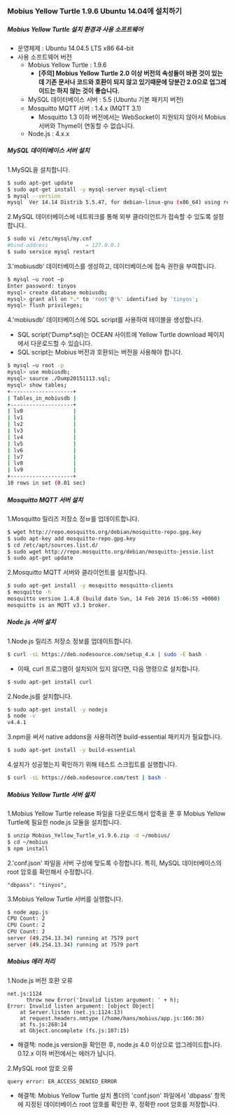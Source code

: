 ### Mobius Yellow Turtle 1.9.6 Ubuntu 14.04에 설치하기

##### Mobius Yellow Turtle 설치 환경과 사용 소프트웨어

* 운영체제 : Ubuntu 14.04.5 LTS x86 64-bit
* 사용 소프트웨어 버전
  - Mobius Yellow Turtle : 1.9.6
    - **[주의] Mobius Yellow Turtle 2.0 이상 버전의 속성들이 바뀐 것이 있는데 기존 문서나 코드와 호환이 되지 않고 있기때문에 당분간 2.0으로 업그레이드는 하지 않는 것이 좋습니다.**
  - MySQL 데이터베이스 서버 : 5.5 (Ubuntu 기본 패키지 버전)
  - Mosquitto MQTT 서버 : 1.4.x (MQTT 3.1)
    - Mosquitto 1.3 이하 버전에서는 WebSocket이 지원되지 않아서 Mobius 서버와 Thyme이 연동할 수 없습니다.
  - Node.js : 4.x.x

##### MySQL 데이터베이스 서버 설치

1.MySQL을 설치합니다. 
```sh
$ sudo apt-get update 
$ sudo apt-get install -y mysql-server mysql-client 
$ mysql --version
mysql  Ver 14.14 Distrib 5.5.47, for debian-linux-gnu (x86_64) using readline 6.3
```

2.MySQL 데이터베이스에 네트워크를 통해 외부 클라이언트가 접속할 수 있도록 설정합니다. 
```sh
$ sudo vi /etc/mysql/my.cnf 
#bind-address            = 127.0.0.1 
$ sudo service mysql restart 
```

3.'mobiusdb' 데이터베이스를  생성하고, 데이터베이스에 접속 권한을 부여합니다.
```sh
$ mysql –u root –p 
Enter password: tinyos 
mysql> create database mobiusdb; 
mysql> grant all on *.* to 'root'@'%' identified by 'tinyos'; 
mysql> flush privileges; 
```

4.'mobiusdb' 데이터베이스에 SQL script를 사용하여 테이블을 생성합니다. 
  - SQL script('Dump*.sql)는 OCEAN 사이트에 Yellow Turtle download 페이지에서 다운로드할 수 있습니다. 
  - SQL script는 Mobius 버전과 호환되는 버전을 사용해야 합니다.
```sh
$ mysql –u root -p 
mysql> use mobiusdb; 
mysql> source ./Dump20151113.sql; 
mysql> show tables; 
+--------------------+
| Tables_in_mobiusdb |
+--------------------+
| lv0                |
| lv1                |
| lv2                |
| lv3                |
| lv4                |
| lv5                |
| lv6                |
| lv7                |
| lv8                |
| lv9                |
+--------------------+
10 rows in set (0.01 sec)
```

##### Mosquitto MQTT 서버 설치

1.Mosquitto 릴리즈 저장소 정ㅂ를 업데이트합니다.
```sh
$ wget http://repo.mosquitto.org/debian/mosquitto-repo.gpg.key
$ sudo apt-key add mosquitto-repo.gpg.key
$ cd /etc/apt/sources.list.d/
$ sudo wget http://repo.mosquitto.org/debian/mosquitto-jessie.list
$ sudo apt-get update
```

2.Mosquitto MQTT 서버와 클라이언트를 설치합니다. 
```sh
$ sudo apt-get install -y mosquitto mosquitto-clients 
$ mosquitto -h
mosquitto version 1.4.8 (build date Sun, 14 Feb 2016 15:06:55 +0000)
mosquitto is an MQTT v3.1 broker.
```

##### Node.js 서버 설치

1.Node.js 릴리즈 저장소 정보를 업데이트합니다.
```sh
$ curl -sL https://deb.nodesource.com/setup_4.x | sudo -E bash - 
```
  - 이때, curl 프로그램이 설치되어 있지 않다면, 다음 명령으로 설치합니다.
```sh
$ sudo apt-get install curl
```

2.Node.js를 설치합니다.
```sh
$ sudo apt-get install -y nodejs 
$ node -v
v4.4.1
```

3.npm을 써서 native addons을 사용하려면 build-essential 패키지가 필요합니다.  
```sh
$ sudo apt-get install -y build-essential 
```

4.설치가 성공했는지 확인하기 위해 테스트 스크립트를 실행합니다.
```sh
$ curl -sL https://deb.nodesource.com/test | bash -
```

##### Mobius Yellow Turtle 서버 설치

1.Mobius Yellow Turtle release 파일을 다운로드해서 압축을 푼 후 Mobius Yellow Turtle에 필요한 node.js 모듈을 설치합니다. 
```sh
$ unzip Mobius_Yellow_Turtle_v1.9.6.zip -d ~/mobius/ 
$ cd ~/mobius 
$ npm install 
```

2.'conf.json' 파일을 서버 구성에 맞도록 수정합니다. 특히, MySQL 데이터베이스의 root 암호를 확인해서 수정합니다.

    "dbpass": "tinyos", 

3.Mobius Yellow Turtle 서버를 실행합니다. 
```sh
$ node app.js 
CPU Count: 2
CPU Count: 2
CPU Count: 2
server (49.254.13.34) running at 7579 port
server (49.254.13.34) running at 7579 port
```

##### Mobius 에러 처리

1.Node.js 버전 호환 오류
```
net.js:1124 
      throw new Error('Invalid listen argument: ' + h); 
Error: Invalid listen argument: [object Object] 
    at Server.listen (net.js:1124:13) 
    at request.headers.nmtype (/home/hans/mobius/app.js:166:36) 
    at fs.js:268:14 
    at Object.oncomplete (fs.js:107:15) 
```
  - 해결책: node.js version을 확인한 후, node.js 4.0 이상으로 업그레이드합니다. 0.12.x 이하 버전에서는 에러가 납니다.

2.MySQL root 암호 오류
```
query error: ER_ACCESS_DENIED_ERROR 
```
  - 해결책: Mobius Yellow Turtle 설치 폴더의 'conf.json' 파일에서 'dbpass' 항목에 지정된 데이터베이스 root 암호를 확인한 후, 정확한 root 암호를 저장합니다. 
